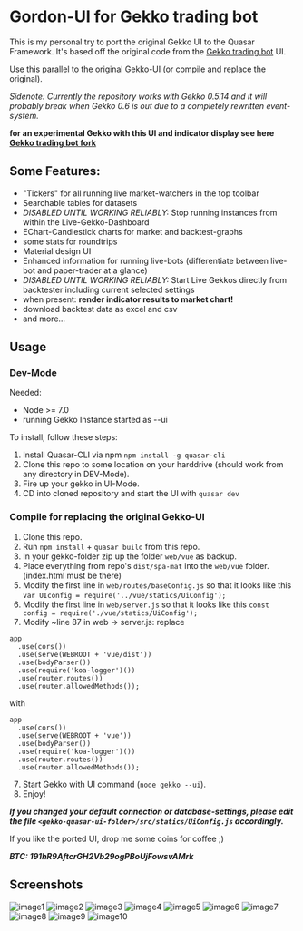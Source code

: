 # Gordon-UI for Gekko trading bot

This is my personal try to port the original Gekko UI to the Quasar Framework.
It's based off the original code from the [Gekko trading bot](https://gekko.wizb.it/) UI.

Use this parallel to the original Gekko-UI (or compile and replace the original).

*Sidenote: Currently the repository works with Gekko 0.5.14 and it will probably break when Gekko 0.6 is out due to a completely rewritten event-system.*

**for an experimental Gekko with this UI and indicator display see here [Gekko trading bot fork](https://github.com/h256/gekko)**

## Some Features:
- "Tickers" for all running live market-watchers in the top toolbar
- Searchable tables for datasets
- *DISABLED UNTIL WORKING RELIABLY:* Stop running instances from within the Live-Gekko-Dashboard
- EChart-Candlestick charts for market and backtest-graphs
- some stats for roundtrips
- Material design UI
- Enhanced information for running live-bots (differentiate between live-bot and paper-trader at a glance)
- *DISABLED UNTIL WORKING RELIABLY:* Start Live Gekkos directly from backtester including current selected settings
- when present: **render indicator results to market chart!**
- download backtest data as excel and csv
- and more...

## Usage

### Dev-Mode
Needed:
  - Node >= 7.0
  - running Gekko Instance started as --ui

To install, follow these steps:

1. Install Quasar-CLI via npm `npm install -g quasar-cli`
2. Clone this repo to some location on your harddrive (should work from any directory in DEV-Mode).
3. Fire up your gekko in UI-Mode.
4. CD into cloned repository and start the UI with `quasar dev`

### Compile for replacing the original Gekko-UI
1. Clone this repo.
2. Run `npm install` + ```quasar build``` from this repo.
2. In your gekko-folder zip up the folder `web/vue` as backup.
3. Place everything from repo's `dist/spa-mat` into the `web/vue` folder. (index.html must be there)
4. Modify the first line in `web/routes/baseConfig.js` so that it looks like this `var UIconfig = require('../vue/statics/UiConfig');`
5. Modify the first line in `web/server.js` so that it looks like this `const config = require('./vue/statics/UiConfig');`
6. Modify ~line 87 in web -> server.js:
replace
``` 
app
  .use(cors())
  .use(serve(WEBROOT + 'vue/dist'))
  .use(bodyParser())
  .use(require('koa-logger')())
  .use(router.routes())
  .use(router.allowedMethods());
```
with
```
app
  .use(cors())
  .use(serve(WEBROOT + 'vue'))
  .use(bodyParser())
  .use(require('koa-logger')())
  .use(router.routes())
  .use(router.allowedMethods());
```
7. Start Gekko with UI command (`node gekko --ui`).
8. Enjoy!

***If you changed your default connection or database-settings, please edit the file ***`<gekko-quasar-ui-folder>/src/statics/UiConfig.js`*** accordingly.***


If you like the ported UI, drop me some coins for coffee ;)

***BTC: 191hR9AftcrGH2Vb29ogPBoUjFowsvAMrk***

## Screenshots

![image1](img/gekko-quasar-1.png?raw=true "Screenshot 1")
![image2](img/gekko-quasar-2.png?raw=true "Screenshot 2")
![image3](img/gekko-quasar-3.png?raw=true "Screenshot 3")
![image4](img/gekko-quasar-4.png?raw=true "Screenshot 4")
![image5](img/gekko-quasar-5.png?raw=true "Screenshot 5")
![image6](img/gekko-quasar-6.png?raw=true "Screenshot 6")
![image7](img/gekko-quasar-7.png?raw=true "Screenshot 7")
![image8](img/gekko-quasar-8.png?raw=true "Screenshot 8")
![image9](img/gekko-quasar-9.png?raw=true "Screenshot 9")
![image10](img/gekko-quasar-10.png?raw=true "Screenshot 10")
